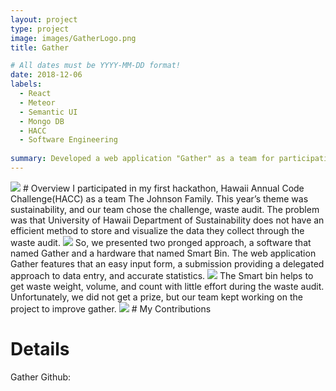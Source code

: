 ```yaml
---
layout: project
type: project
image: images/GatherLogo.png
title: Gather

# All dates must be YYYY-MM-DD format!
date: 2018-12-06
labels:
  - React
  - Meteor
  - Semantic UI
  - Mongo DB
  - HACC
  - Software Engineering
  
summary: Developed a web application "Gather" as a team for participating in Hawaii Annual Code Challenge(HACC) and the final project of Software Engineering course.
---
```


<img class="ui image" src="{{ site.baseurl }}/images/gather_main.png">
# Overview   
I participated in my first hackathon, Hawaii Annual Code Challenge(HACC) as a team The Johnson Family. This year’s theme was sustainability, and our team chose the challenge, waste audit. The problem was that University of Hawaii Department of Sustainability does not have an efficient method to store and visualize the data they collect through the waste audit. 

<img class="ui image" src="{{ site.baseurl }}/images/gather_purpose.png">
So, we presented two pronged approach, a software that named Gather and a hardware that named Smart Bin. The web application Gather features that an easy input form, a submission providing a delegated approach to data entry, and accurate statistics. 

<img class="ui image" src="{{ site.baseurl }}/images/gather_smartbin.png">
The Smart bin helps to get waste weight, volume, and count with little effort during the waste audit. Unfortunately, we did not get a prize, but our team kept working on the project to improve gather.


<img class="ui image" src="{{ site.baseurl }}/images/gather_inputform.png">
# My Contributions 


# Details
Gather Github:
